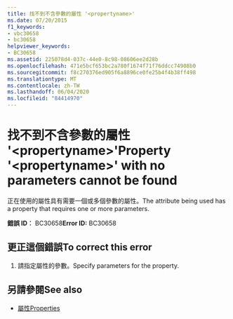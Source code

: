 ```yaml
---
title: 找不到不含參數的屬性 '<propertyname>'
ms.date: 07/20/2015
f1_keywords:
- vbc30658
- bc30658
helpviewer_keywords:
- BC30658
ms.assetid: 225078d4-037c-44e0-8c98-08606ee2d28b
ms.openlocfilehash: 471e5bcf653bc2a780f1674f71f76ddcc74908b0
ms.sourcegitcommit: f8c270376ed905f6a8896ce0fe25b4f4b38ff498
ms.translationtype: MT
ms.contentlocale: zh-TW
ms.lasthandoff: 06/04/2020
ms.locfileid: "84414970"
---
```

# <a name="property-propertyname-with-no-parameters-cannot-be-found"></a><span data-ttu-id="96338-102">找不到不含參數的屬性 '\<propertyname>'</span><span class="sxs-lookup"><span data-stu-id="96338-102">Property '\<propertyname>' with no parameters cannot be found</span></span>
<span data-ttu-id="96338-103">正在使用的屬性具有需要一個或多個參數的屬性。</span><span class="sxs-lookup"><span data-stu-id="96338-103">The attribute being used has a property that requires one or more parameters.</span></span>  
  
 <span data-ttu-id="96338-104">**錯誤 ID︰** BC30658</span><span class="sxs-lookup"><span data-stu-id="96338-104">**Error ID:** BC30658</span></span>  
  
## <a name="to-correct-this-error"></a><span data-ttu-id="96338-105">更正這個錯誤</span><span class="sxs-lookup"><span data-stu-id="96338-105">To correct this error</span></span>  
  
1. <span data-ttu-id="96338-106">請指定屬性的參數。</span><span class="sxs-lookup"><span data-stu-id="96338-106">Specify parameters for the property.</span></span>  
  
## <a name="see-also"></a><span data-ttu-id="96338-107">另請參閱</span><span class="sxs-lookup"><span data-stu-id="96338-107">See also</span></span>

- [<span data-ttu-id="96338-108">屬性</span><span class="sxs-lookup"><span data-stu-id="96338-108">Properties</span></span>](../language-reference/properties.md)
